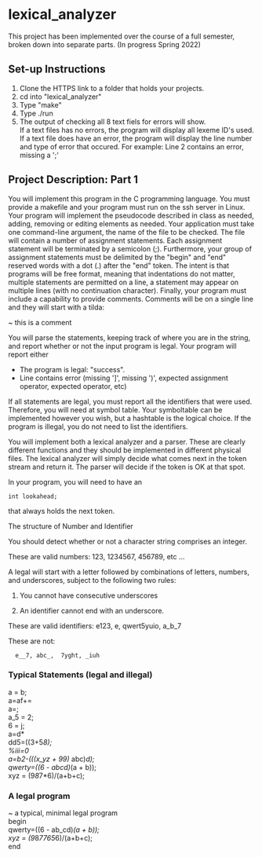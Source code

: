# lexical_analyzer

This project has been implemented over the course of a full semester, broken down into separate parts. (In progress Spring 2022)

## Set-up Instructions
1. Clone the HTTPS link to a folder that holds your projects.
2. cd into "lexical_analyzer"
3. Type "make"
4. Type ./run
5. The output of checking all 8 text fiels for errors will show.   
If a text files has no errors, the program will display all lexeme ID's used. If a text file does have an error, the program will display the line number and type of error that occured. For example: Line 2 contains an error, missing a ';'

## Project Description: Part 1

You will implement this program in the C programming language. You must provide a makefile and your program must run on the ssh server in Linux. Your program will implement the pseudocode described in class as needed, adding, removing or editing elements as needed. Your application must take one command-line argument, the name of the file to be checked. The file will contain a number of assignment statements. Each assignment statement will be terminated by a semicolon (;). Furthermore, your group of assignment statements must be delimited by the "begin"  and "end" reserved words with a dot (.) after the "end" token. The intent is that programs will be free format, meaning that indentations do not matter, multiple statements are permitted on a line,  a statement may appear on multiple lines (with no continuation character). Finally, your program must include a capability to provide comments. Comments will be on a single line and they will start with a tilda:

~ this is a comment

You will parse the statements, keeping track of where you are in the string, and report whether or not the input program is legal. Your program will report either

- The program is legal: "success".
- Line <integer> contains error <errormsg> (missing ']', missing ')', expected assignment operator, expected operator, etc)

If all statements are legal, you must report all the identifiers that were used. Therefore, you will need at symbol table. Your symboltable can be implemented however you wish, but a hashtable is the logical choice. If the program is illegal, you do not need to list the identifiers.

You will implement both a lexical analyzer and a parser. These are clearly different functions and they should be implemented in different physical files. The lexical analyzer will simply decide what comes next in the token stream and return it. The parser will decide if the token is OK at that spot.

In your program, you will need to have an

    int lookahead;

that always holds the next token.

The structure of Number and Identifier

You should detect whether or not a character string comprises an integer.

These are valid numbers:
     123, 1234567, 456789, etc ...
 

A legal <identifier> will start with a letter followed by combinations of letters, numbers, and underscores, subject to the following two rules:

 

1. You cannot have consecutive underscores

2. An identifier cannot end with an underscore.

These are valid identifiers:
      e123, e, qwert5yuio, a_b_7

These are not:

      e__7, abc_,  7yght, _iuh

### Typical  Statements (legal and illegal)

a = b;  
a=af+=  
a=;  
a_5 = 2;  
6 = j;  
a=d*  
dd5=((3+5*8);  
%iii=0   
a=b2-(((x_yz + 99)* abc)*d);  
qwerty=((6 - abcd)*(a + b));  
 xyz = (9*8*7*6)/(a+b+c);  

### A legal program

~ a typical, minimal legal program  
begin  
  qwerty=((6 - ab_cd)*(a + b));  
  xyz = (9*8*7765*6)/(a+b+c);  
end  
 

